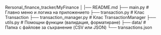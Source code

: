Rersonal_finance_tracker/MyFinance
│
|── README.md
├── main.py                   # Главно меню и логика на приложението
├── transaction.py            # Клас Transaction
├── transaction_manager.py    # Клас TransactionManager
├── utils.py                  # Помощни функции (валидация, форматиране)
├── data/                     # Папка с файлове за съхранение (CSV или JSON)
    └── transactions.json
